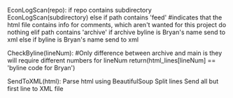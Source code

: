 EconLogScan(repo):
  if repo contains subdirectory
    EconLogScan(subdirectory)
  else
    if path contains 'feed' #indicates that the html file contains info for comments, which aren't wanted for this project
      do nothing
    elif path contains 'archive'
      if archive byline is Bryan's name
        send to xml
    else
      if byline is Bryan's name
        send to xml

CheckByline(lineNum):   #Only difference between archive and main is they will require different numbers for lineNum
  return(html_lines[lineNum] == 'byline code for Bryan')
  
SendToXML(html):
  Parse html using BeautifulSoup
  Split lines
  Send all but first line to XML file
  
